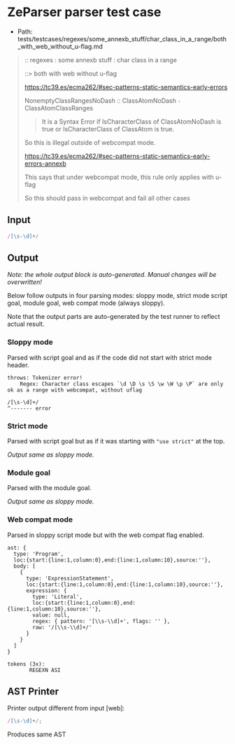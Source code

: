 # ZeParser parser test case

- Path: tests/testcases/regexes/some_annexb_stuff/char_class_in_a_range/both_with_web_without_u-flag.md

> :: regexes : some annexb stuff : char class in a range
>
> ::> both with web without u-flag
>
> https://tc39.es/ecma262/#sec-patterns-static-semantics-early-errors
>
> NonemptyClassRangesNoDash :: ClassAtomNoDash `-` ClassAtomClassRanges
>
> > It is a Syntax Error if IsCharacterClass of ClassAtomNoDash is true or IsCharacterClass of ClassAtom is true.
>
> So this is illegal outside of webcompat mode.
>
> https://tc39.es/ecma262/#sec-patterns-static-semantics-early-errors-annexb
>
> This says that under webcompat mode, this rule only applies with u-flag
>
> So this should pass in webcompat and fail all other cases

## Input

`````js
/[\s-\d]+/
`````

## Output

_Note: the whole output block is auto-generated. Manual changes will be overwritten!_

Below follow outputs in four parsing modes: sloppy mode, strict mode script goal, module goal, web compat mode (always sloppy).

Note that the output parts are auto-generated by the test runner to reflect actual result.

### Sloppy mode

Parsed with script goal and as if the code did not start with strict mode header.

`````
throws: Tokenizer error!
    Regex: Character class escapes `\d \D \s \S \w \W \p \P` are only ok as a range with webcompat, without uflag

/[\s-\d]+/
^------- error
`````

### Strict mode

Parsed with script goal but as if it was starting with `"use strict"` at the top.

_Output same as sloppy mode._

### Module goal

Parsed with the module goal.

_Output same as sloppy mode._

### Web compat mode

Parsed in sloppy script mode but with the web compat flag enabled.

`````
ast: {
  type: 'Program',
  loc:{start:{line:1,column:0},end:{line:1,column:10},source:''},
  body: [
    {
      type: 'ExpressionStatement',
      loc:{start:{line:1,column:0},end:{line:1,column:10},source:''},
      expression: {
        type: 'Literal',
        loc:{start:{line:1,column:0},end:{line:1,column:10},source:''},
        value: null,
        regex: { pattern: '[\\s-\\d]+', flags: '' },
        raw: '/[\\s-\\d]+/'
      }
    }
  ]
}

tokens (3x):
       REGEXN ASI
`````


## AST Printer

Printer output different from input [web]:

````js
/[\s-\d]+/;
````

Produces same AST
